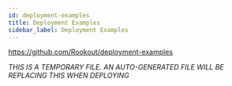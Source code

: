 ```yaml
---
id: deployment-examples
title: Deployment Examples
sidebar_label: Deployment Examples
---
```


https://github.com/Rookout/deployment-examples

*THIS IS A TEMPORARY FILE. AN AUTO-GENERATED FILE WILL BE REPLACING THIS WHEN DEPLOYING*
